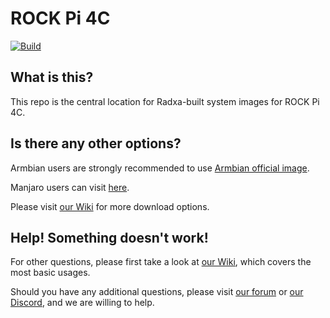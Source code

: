 # ROCK Pi 4C
[![Build](https://github.com/radxa-build/rock-pi-4c/workflows/Build/badge.svg)](https://github.com/radxa-build/rock-pi-4c/actions/workflows/build.yml)

## What is this?

This repo is the central location for Radxa-built system images for ROCK Pi 4C.

## Is there any other options?

Armbian users are strongly recommended to use [Armbian official image](https://www.armbian.com/rockpi4/).

Manjaro users can visit [here](https://github.com/manjaro-arm/rockpi4c-images).

Please visit [our Wiki](https://wiki.radxa.com/Rock4/downloads) for more download options.

## Help! Something doesn't work!

For other questions, please first take a look at [our Wiki](https://wiki.radxa.com/Rock4), which covers the most basic usages.

Should you have any additional questions, please visit [our forum](https://forum.radxa.com/) or [our Discord](https://rock.sh/go), and we are willing to help.
